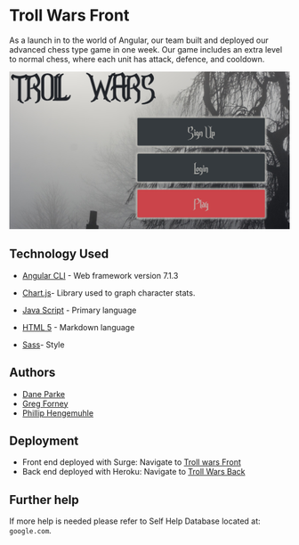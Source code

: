 
# Troll Wars Front
As a launch in to the world of Angular, our team built and deployed our advanced chess type game in one week. Our game includes an extra level to normal chess, where each unit has attack, defence, and cooldown. 

![Login Page of Troll Wars](./src/assets/trollWars.jpg)

## Technology Used

* [Angular CLI](https://github.com/angular/angular-cli) - Web framework version 7.1.3

* [Chart.js](https://www.chartjs.org/docs/latest/)- Library used to graph character stats.

* [Java Script](https://developer.mozilla.org/en-US/docs/Web/JavaScript) - Primary language

* [HTML 5](https://developer.mozilla.org/en-US/docs/Web/Guide/HTML/HTML5) - Markdown language

* [Sass](https://sass-lang.com/guide)- Style

## Authors

* [Dane Parke](https://github.com/daneparke/)
* [Greg Forney](https://github.com/zipit145)
* [Phillip Hengemuhle](https://github.com/phengemuhle)

## Deployment 
* Front end deployed with Surge:
Navigate to [Troll wars Front](troll-wars.surge.sh) 
* Back end deployed with Heroku:
Navigate to [Troll Wars Back](https://troll-toll-db.herokuapp.com/)

## Further help
If more help is needed please refer to Self Help Database located at: 
`google.com`.

